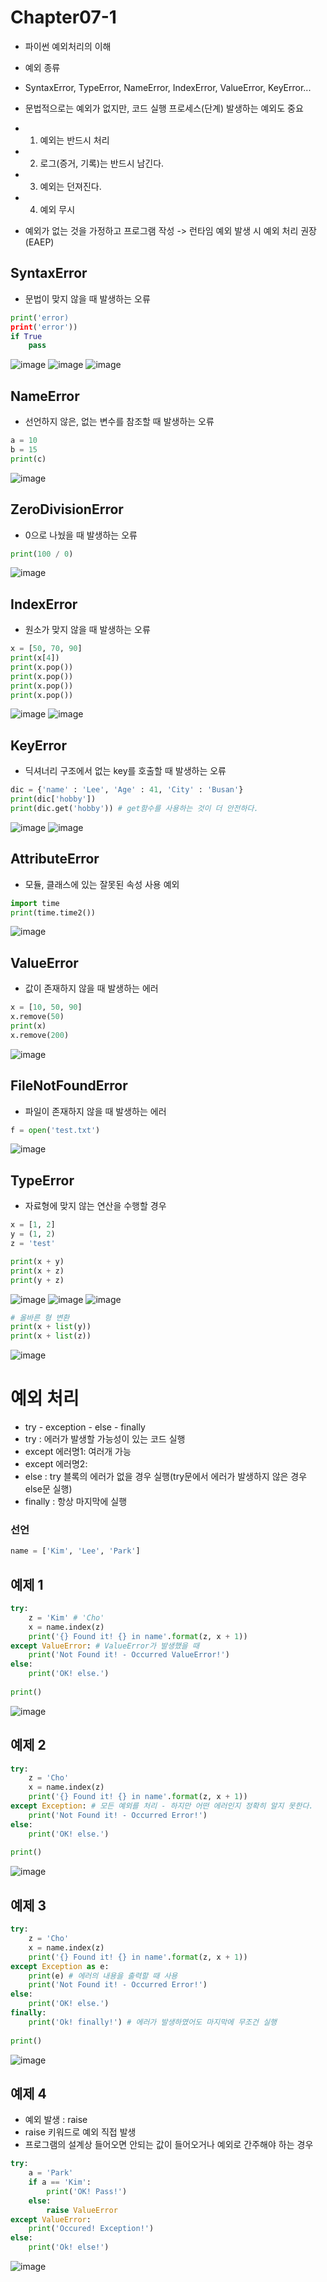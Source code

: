 # Chapter07-1
- 파이썬 예외처리의 이해
- 예외 종류
- SyntaxError, TypeError, NameError, IndexError, ValueError, KeyError...
- 문법적으로는 예외가 없지만, 코드 실행 프로세스(단계) 발생하는 예외도 중요
- 1. 예외는 반드시 처리
- 2. 로그(증거, 기록)는 반드시 남긴다. 
- 3. 예외는 던져진다.
- 4. 예외 무시

- 예외가 없는 것을 가정하고 프로그램 작성 -> 런타임 예외 발생 시 예외 처리 권장(EAEP)

## SyntaxError
- 문법이 맞지 않을 때 발생하는 오류

```python
print('error)
print('error'))
if True
    pass
```

![image](https://user-images.githubusercontent.com/121333241/216894648-6e97e7f8-c892-414e-ad3b-1ba666f38f0d.png)
![image](https://user-images.githubusercontent.com/121333241/216894706-42231120-c58f-4758-a3a4-8e0b4232eecf.png)
![image](https://user-images.githubusercontent.com/121333241/216894760-ce5e0ec0-d3a6-47bc-83ef-5eec6958c329.png)


## NameError
- 선언하지 않은, 없는 변수를 참조할 때 발생하는 오류

```python
a = 10
b = 15
print(c)
```

![image](https://user-images.githubusercontent.com/121333241/216894952-27a083f2-67ef-439e-be0d-47c8ec86d31b.png)

## ZeroDivisionError 
- 0으로 나눴을 때 발생하는 오류

```python
print(100 / 0)
```

![image](https://user-images.githubusercontent.com/121333241/216895019-76db823b-6c0d-4d77-bada-103b94290ac5.png)

## IndexError
- 원소가 맞지 않을 때 발생하는 오류

```python
x = [50, 70, 90]
print(x[4])
print(x.pop())
print(x.pop())
print(x.pop())
print(x.pop())
```

![image](https://user-images.githubusercontent.com/121333241/216895071-0d8134b4-a665-4ae8-ad34-0ce0b0d946ed.png)
![image](https://user-images.githubusercontent.com/121333241/216895123-d2629725-c448-4f37-8fbc-6136c63aea23.png)

## KeyError
- 딕셔너리 구조에서 없는 key를 호출할 때 발생하는 오류

```python
dic = {'name' : 'Lee', 'Age' : 41, 'City' : 'Busan'}
print(dic['hobby'])
print(dic.get('hobby')) # get함수를 사용하는 것이 더 안전하다.
```

![image](https://user-images.githubusercontent.com/121333241/216895228-11bab2dd-7b46-4a67-99d6-15d1655e1736.png)
![image](https://user-images.githubusercontent.com/121333241/216895261-eb26e682-3731-4449-aa2d-b05b2a196070.png)

## AttributeError
- 모듈, 클래스에 있는 잘못된 속성 사용 예외

```python
import time
print(time.time2())
```

![image](https://user-images.githubusercontent.com/121333241/216895391-bec3e1e8-a8bc-47c8-a4e0-eeb666bfb083.png)

## ValueError
- 값이 존재하지 않을 때 발생하는 에러

```python
x = [10, 50, 90]
x.remove(50)
print(x)
x.remove(200)
```

![image](https://user-images.githubusercontent.com/121333241/216895464-4814e818-0310-4f9b-8a2c-87f502c3c2da.png)

## FileNotFoundError
- 파일이 존재하지 않을 때 발생하는 에러

```python
f = open('test.txt')
```

![image](https://user-images.githubusercontent.com/121333241/216895508-5a7a5441-bab1-42ac-91d7-6529de3eb7e7.png)

## TypeError
- 자료형에 맞지 않는 연산을 수행할 경우

```python
x = [1, 2]
y = (1, 2)
z = 'test'

print(x + y)
print(x + z)
print(y + z)
```

![image](https://user-images.githubusercontent.com/121333241/216895580-ac17b243-d485-4446-b4eb-9f4f77fad6a7.png)
![image](https://user-images.githubusercontent.com/121333241/216895619-b5d974cf-9c6f-4b81-8d68-c38441d7d88e.png)
![image](https://user-images.githubusercontent.com/121333241/216895664-3e9816c0-4358-48f4-99ad-4100480ac783.png)

```python
# 올바른 형 변환
print(x + list(y))
print(x + list(z))
```

![image](https://user-images.githubusercontent.com/121333241/216895763-8e1939bc-4343-43af-9211-0a36a46ec4a7.png)

# 예외 처리
- try - exception - else - finally
- try : 에러가 발생할 가능성이 있는 코드 실행
- except 에러명1: 여러개 가능
- except 에러명2:
- else : try 블록의 에러가 없을 경우 실행(try문에서 에러가 발생하지 않은 경우 else문 실행)
- finally : 항상 마지막에 실행

### 선언
```python
name = ['Kim', 'Lee', 'Park']
```

## 예제 1

```python
try:
    z = 'Kim' # 'Cho'
    x = name.index(z)
    print('{} Found it! {} in name'.format(z, x + 1))
except ValueError: # ValueError가 발생했을 때 
    print('Not Found it! - Occurred ValueError!')
else:
    print('OK! else.')
    
print()
```

![image](https://user-images.githubusercontent.com/121333241/216895921-03bfc305-9cd1-4699-b6d6-3fbde217671c.png)

## 예제 2

```python
try:
    z = 'Cho'
    x = name.index(z)
    print('{} Found it! {} in name'.format(z, x + 1))
except Exception: # 모든 예외를 처리 - 하지만 어떤 에러인지 정확히 알지 못한다.
    print('Not Found it! - Occurred Error!')
else:
    print('OK! else.')
    
print()
```

![image](https://user-images.githubusercontent.com/121333241/216895992-57ee31fd-d927-4642-9ff3-67dbb2a45331.png)

## 예제 3

```python
try:
    z = 'Cho'
    x = name.index(z)
    print('{} Found it! {} in name'.format(z, x + 1))
except Exception as e:
    print(e) # 에러의 내용을 출력할 때 사용
    print('Not Found it! - Occurred Error!')
else:
    print('OK! else.')
finally:
    print('Ok! finally!') # 에러가 발생하였어도 마지막에 무조건 실행
    
print()
```

![image](https://user-images.githubusercontent.com/121333241/216896057-533de96d-f4e0-4bc0-8b24-1c60446da2fc.png)

## 예제 4
- 예외 발생 : raise
- raise 키워드로 예외 직접 발생
- 프로그램의 설계상 들어오면 안되는 값이 들어오거나 예외로 간주해야 하는 경우

```python
try:
    a = 'Park'
    if a == 'Kim':
        print('OK! Pass!')
    else:
        raise ValueError
except ValueError:
    print('Occured! Exception!')
else:
    print('Ok! else!')
```

![image](https://user-images.githubusercontent.com/121333241/216896123-ade965df-7604-4d07-906d-28a85d5bcfc4.png)
